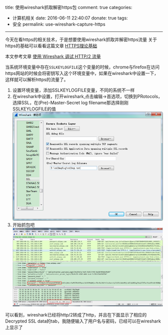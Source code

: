 title: 使用wireshark抓取解密https包
comment: true
categories:
  - 计算机相关
date: 2016-06-11 22:40:07
donate: true
tags: 
  - 安全
permalink: use-wireshark-capture-https

---

今天在看https的相关技术，于是想要使用wireshark抓取并解密https流量
关于https的基础可以看看这篇文章
[HTTPS理论基础](http://www.yangyanxing.com/article/https-basic.html)

本文参考文章
[使用 Wireshark 调试 HTTP/2 流量](https://imququ.com/post/http2-traffic-in-wireshark.html)
<!-- more -->

当系统环境变量中存在`SSLKEYLOGFILE`这个变量的时候，chrome与firefox在访问https网站的时候会将密钥写入这个环境变量中，如果在wireshark中设置一下，这样就可以解析https的流量了。
1. 设置环境变量，添加SSLKEYLOGFILE变量，不同的系统不一样
2. 在wireshark中设置，打开wireshark,点击编辑->首选项，切换到PRotocols，选择SSL，在(Pre)-Master-Secret log filename那选择刚刚SSLKEYLOGFILE的值
![wireshark设置](/image/Setting-wireshark-protols.png)
3. 开始抓包吧
![抓到的访问alipay的流量](/image/alipayhttps.png)

可以看到，wireshark已经将http/2转成了http，并且在下面显示了相应的Decrypted SSL data的tab，我随便输入了用户名与密码，已经可以在wireshark上显示了

